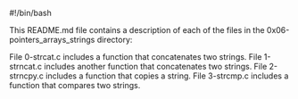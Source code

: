 #!/bin/bash

This README.md file contains a description of each of the files in the 0x06-pointers_arrays_strings directory:

File 0-strcat.c includes a function that concatenates two strings.
File 1-strncat.c includes another function that concatenates two strings.
File 2-strncpy.c includes a function that copies a string.
File 3-strcmp.c includes a function that compares two strings.
